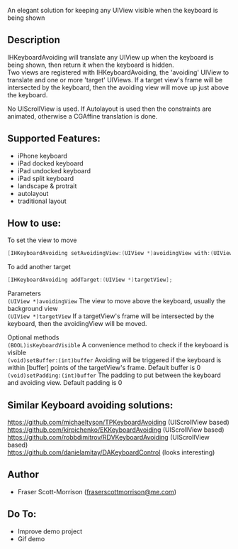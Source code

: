 
An elegant solution for keeping any UIView visible when the keyboard is being shown

## Description

IHKeyboardAvoiding will translate any UIView up when the keyboard is being shown, then return it when the keyboard is hidden.  
Two views are registered with IHKeyboardAvoiding, the 'avoiding' UIView to translate and one or more 'target' UIViews.  If a target view's frame will be intersected by the keyboard, then the avoiding view will move up just above the keyboard.

No UIScrollView is used. If Autolayout is used then the constraints are animated, otherwise a CGAffine translation is done.

## Supported Features:

* iPhone keyboard
* iPad docked keyboard
* iPad undocked keyboard
* iPad split keyboard
* landscape & protrait
* autolayout
* traditional layout

## How to use:

To set the view to move
```objective-c
[IHKeyboardAvoiding setAvoidingView:(UIView *)avoidingView with:(UIView *)targetView];
```
To add another target
```objective-c
[IHKeyboardAvoiding addTarget:(UIView *)targetView];
```

Parameters   
```(UIView *)avoidingView```   The view to move above the keyboard, usually the background view  
```(UIView *)targetView```      If a targetView's frame will be intersected by the keyboard, then the avoidingView will be moved.

Optional methods    
```(BOOL)isKeyboardVisible```   A convenience method to check if the keyboard is visible  
```(void)setBuffer:(int)buffer``` Avoiding will be triggered if the keyboard is within [buffer] points of the targetView's frame.  Default buffer is 0  
```(void)setPadding:(int)buffer``` The padding to put between the keyboard and avoiding view.  Default padding is 0
## Similar Keyboard avoiding solutions:

https://github.com/michaeltyson/TPKeyboardAvoiding (UIScrollView based)  
https://github.com/kirpichenko/EKKeyboardAvoiding (UIScrollView based)  
https://github.com/robbdimitrov/RDVKeyboardAvoiding (UIScrollView based)  
https://github.com/danielamitay/DAKeyboardControl (looks interesting)

## Author

* Fraser Scott-Morrison (fraserscottmorrison@me.com)

## Do To:

* Improve demo project
* Gif demo
